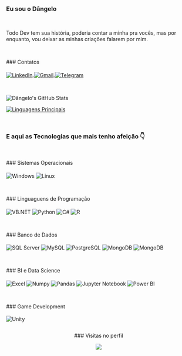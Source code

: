 ### Eu sou o Dângelo

<br>

Todo Dev tem sua história, poderia contar a minha pra vocês, mas por enquanto, vou deixar as minhas criações falarem por mim.

<br>

<div>
  <p>
    ### Contatos <br><br>
    <a href="http://br.linkedin.com/in/dangelofoliveira" target="_blank">
      <img align="center" alt="LinkedIn" src="https://img.shields.io/badge/LinkedIn-0077B5?style=for-the-badge&logo=linkedin&logoColor=white"/>
    </a>
    <a href="dgdangelodg@gmail.com" target="_blank">
      <img align="center" alt="Gmail" src="https://img.shields.io/badge/Gmail-D14836?style=for-the-badge&logo=gmail&logoColor=white"/>
    </a>
    <a href="https://t.me/dangelofoliveira" target="_blank">
      <img align="center" alt="Telegram" src="https://img.shields.io/badge/Telegram-2CA5E0?style=for-the-badge&logo=telegram&logoColor=white"/>
    </a>
  </p>
</div>

<br>

![Dângelo's GitHub Stats](https://github-readme-stats.vercel.app/api?username=dangelofoliveira&show_icons=true&theme=dark)

[![Linguagens Principais](https://github-readme-stats.vercel.app/api/top-langs/?username=dangelofoliveira&langs_count=8&theme=dark)](https://github.com/dangelofoliveira/github-readme-stats)

<br>

### E aqui as Tecnologias que mais tenho afeição 👇

<div style="display: inline-block">
  
  <br>
    
  <p>
    ### Sistemas Operacionais <br><br>
    <img align="center" alt="Windows" src="https://img.shields.io/badge/Windows-0078D6?style=for-the-badge&logo=windows&logoColor=white"/>
    <img align="center" alt="Linux" src="https://img.shields.io/badge/Linux-FCC624?style=for-the-badge&logo=linux&logoColor=black"/>
  </p>
 
  <br>
  
  <p>
    ### Linguaguens de Programação <br><br>
    <img align="center" alt="VB.NET" src="https://img.shields.io/badge/VB.NET-5C2D91?style=for-the-badge&logo=.net&logoColor=white"/>
    <img align="center" alt="Python" src="https://img.shields.io/badge/Python-14354C?style=for-the-badge&logo=python&logoColor=white"/>
    <img align="center" alt="C#" src="https://img.shields.io/badge/C%23-239120?style=for-the-badge&logo=c-sharp&logoColor=white"/>
    <img align="center" alt="R" src="https://img.shields.io/badge/R-276DC3?style=for-the-badge&logo=r&logoColor=white"/>
  </p>

  <br>
  
  <p>
    ### Banco de Dados <br><br>
    <img align="center" alt="SQL Server" src="https://img.shields.io/badge/Microsoft_SQL_Server-CC2927?style=for-the-badge&logo=microsoft-sql-server&logoColor=white"/>
    <img align="center" alt="MySQL" src="https://img.shields.io/badge/MySQL-005C84?style=for-the-badge&logo=mysql&logoColor=white"/>
    <img align="center" alt="PostgreSQL" src="https://img.shields.io/badge/PostgreSQL-316192?style=for-the-badge&logo=postgresql&logoColor=white"/>
    <img align="center" alt="MongoDB" src="https://img.shields.io/badge/MongoDB-4EA94B?style=for-the-badge&logo=mongodb&logoColor=white"/>
    <img align="center" alt="MongoDB" src="https://img.shields.io/badge/SQLite-07405E?style=for-the-badge&logo=sqlite&logoColor=white"/>
  <p>
  
  <br>
    
  <p>
    ### BI e Data Science <br><br>
    <img align="center" alt="Excel" src="https://img.shields.io/badge/Microsoft_Excel-217346?style=for-the-badge&logo=microsoft-excel&logoColor=white"/>
    <img align="center" alt="Numpy" src="https://img.shields.io/badge/numpy-%23013243.svg?style=for-the-badge&logo=numpy&logoColor=white"/>
    <img align="center" alt="Pandas" src="https://img.shields.io/badge/pandas-%23150458.svg?style=for-the-badge&logo=pandas&logoColor=white"/>
    <img align="center" alt="Jupyter Notebook" src="https://img.shields.io/badge/%7F%20-Jupyter-orange?style=for-the-badge&logo=Jupyter"/>
    <img align="center" alt="Power BI" src="https://img.shields.io/badge/%7F%20-PowerBI-yellow?style=for-the-badge&logo=PowerBI"/>
  </p>
    
  <br>
  
  <p>
    ### Game Development <br><br>
    <img align="center" alt="Unity" src="https://img.shields.io/badge/Unity-100000?style=for-the-badge&logo=unity&logoColor=white"/><br>
  </p>

</div>

<br>

  <p align="center">
    ### Visitas no perfil
  <br>
    <p align="center">
      <img alingn="center" src="https://profile-counter.glitch.me/dangelofoliveira/count.svg" />
    </p>
  </p>
